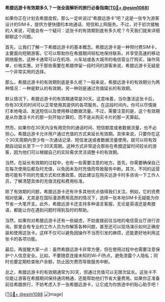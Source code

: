 **希腊远游卡有效期多久？一张全面解析的旅行必备指南[[TG💪+ @esim1088](https://t.me/s/esim1088)]**

如果你正在计划去希腊度假，那么一定听说过“希腊远游卡”吧？这是一张专为游客设计的SIM卡，提供方便快捷的本地通话、短信和上网服务。不过，对于初次接触的人来说，可能会有一个疑问：这张卡的有效期到底有多久呢？今天我们就来详细聊聊这个问题。

首先，让我们了解一下希腊远游卡的基本概念。希腊远游卡是一种预付费SIM卡，主要面向短期游客。它可以帮助你在希腊期间轻松地保持联系，并享受高速的移动网络服务。这种卡通常可以在机场、火车站或各大城市的电信营业厅购买，操作简单，价格实惠。对于那些需要在希腊停留一段时间的游客来说，希腊远游卡无疑是一个非常实用的选择。

那么，希腊远游卡的有效期到底是多久呢？一般来说，希腊远游卡的有效期分为两种情况：一种是默认的有效期，另一种则是通过充值延长的有效期。

默认情况下，希腊远游卡的有效期通常是30天。这意味着，当你激活这张卡后，你有30天的时间可以正常使用其提供的各项服务。在这段时间内，你可以尽情拨打本地电话、发送短信以及使用移动数据流量。不过，需要注意的是，这个有效期是从你激活卡片的那一刻开始计算的，而不是从购买卡片的那一天算起。

然而，如果你在30天内没有用完你的通话时间、短信额度或者数据流量，也不必担心。希腊远游卡允许用户通过充值的方式来延长有效期。具体来说，只要你在这个30天周期内至少有一次通话记录、短信发送或者数据流量使用，就可以将有效期自动延长至下一个30天周期。这种方式非常适合那些在希腊逗留时间较长的游客，因为他们可以根据自己的实际需求灵活调整卡的有效期。

当然，在延长有效期的过程中，也有一些需要注意的地方。首先，你需要确保自己在每次使用后都及时充值，以免因未及时充值而导致服务中断。其次，不同的运营商可能有不同的充值方式和优惠政策，因此建议在购买远游卡时多咨询一下工作人员，了解清楚具体的充值流程和费用标准。

除了有效期的问题，希腊远游卡还有许多其他优点值得我们关注。例如，它的资费相对低廉，尤其是在国际漫游费用高昂的情况下，选择一张本地SIM卡无疑能为你节省一大笔开支。此外，希腊远游卡还支持多种语言客服，无论是英语还是希腊语，都能让你在遇到问题时得到及时的帮助。

当然，如果你对希腊远游卡还有一些疑虑，不妨直接前往当地的电信营业厅进行咨询。那里会有专业的工作人员为你解答各种问题，甚至还可以现场演示如何正确安装和使用这张卡。这样不仅可以避免因操作不当而引发的麻烦，还能更好地利用这张卡的各项功能。

最后，再提醒大家一点：虽然希腊远游卡非常方便，但在使用过程中也需要注意保护个人信息安全。比如，不要随意连接未知的Wi-Fi热点，避免泄露个人隐私；同时也要定期检查账户余额，防止因欠费而导致服务中断。

总之，希腊远游卡的有效期通常为30天，但通过充值可以无限次延长。这张卡不仅能让游客在希腊期间保持通讯畅通，还能帮助他们节省大量费用。如果你正准备前往希腊旅行，不妨考虑入手一张希腊远游卡，让它成为你旅途中的贴心助手吧！

[[TG💪+ @esim1088](https://t.me/s/esim1088) ![Image](https://i.postimg.cc/4NQfJmqS/Snipaste-2025-05-13-00-14-12.png)]